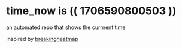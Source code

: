 # time_now is (( 1706590800503 ))

an automated repo that shows the currnent time

inspired by [breakingheatmap](https://github.com/breakingheatmap/breakingheatmap)